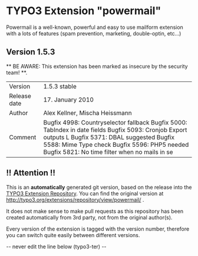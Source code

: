 # TYPO3 Extension "powermail"
Powermail is a well-known, powerful and easy to use mailform extension with a lots of features (spam prevention, marketing, double-optin, etc...)

## Version 1.5.3
** BE AWARE: This extension has been marked as insecure by the security team! **.



<table>
	<tr><td>Version</td><td>1.5.3 stable</td></tr>
	<tr><td>Release date</td><td>17. January 2010</td></tr>
	<tr><td>Author</td><td>Alex Kellner, Mischa Heissmann</td></tr>
	<tr><td>Comment</td><td>Bugfix 4998: Countryselector fallback
Bugfix 5000: TabIndex in date fields
Bugfix 5093: Cronjob Export outputs L
Bugfix 5371: DBAL suggested
Bugfix 5588: Mime Type check
Bugfix 5596: PHP5 needed
Bugfix 5821: No time filter when no mails in se</td></tr>
</table>

## !! Attention !!
This is an **automatically** generated git version, based on the release into the [TYPO3 Extension Repository](http://www.typo3.org/extensions/).
You can find the original version at http://typo3.org/extensions/repository/view/powermail/ .

It does not make sense to make pull requests as this repository has been created automatically from 3rd party, not from the original author(s).

Every version of the extension is tagged with the version number, therefore you can switch quite easily between different versions.


-- never edit the line below (typo3-ter) --